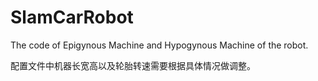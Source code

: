 # SlamCarRobot
The code of Epigynous Machine and Hypogynous Machine of the robot.

配置文件中机器长宽高以及轮胎转速需要根据具体情况做调整。
